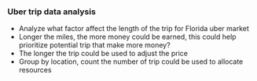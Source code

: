 ### Uber trip data analysis
- Analyze what factor affect the length of the trip for Florida uber market
- Longer the miles, the more money could be earned, this could help prioritize potential trip that make more money?
- The longer the trip could be used to adjust the price
- Group by location, count the number of trip could be used to allocate resources
